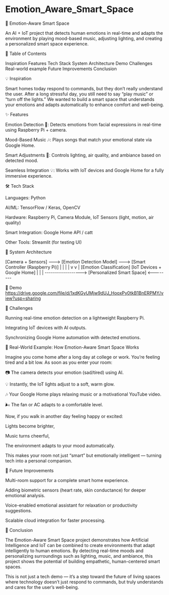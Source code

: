 # Emotion_Aware_Smart_Space

🌟 Emotion-Aware Smart Space

An AI + IoT project that detects human emotions in real-time and adapts the environment by playing mood-based music, adjusting lighting, and creating a personalized smart space experience.

📖 Table of Contents

Inspiration
Features
Tech Stack
System Architecture
Demo
Challenges
Real-world example
Future Improvements
Conclusion 

💡 Inspiration

Smart homes today respond to commands, but they don’t really understand the user. After a long stressful day, you still need to say “play music” or “turn off the lights.” We wanted to build a smart space that understands your emotions and adapts automatically to enhance comfort and well-being.

✨ Features

Emotion Detection 🧠: Detects emotions from facial expressions in real-time using Raspberry Pi + camera.

Mood-Based Music 🎶: Plays songs that match your emotional state via Google Home.

Smart Adjustments 🌱: Controls lighting, air quality, and ambiance based on detected mood.

Seamless Integration 💡: Works with IoT devices and Google Home for a fully immersive experience.

🛠 Tech Stack

Languages: Python

AI/ML: TensorFlow / Keras, OpenCV

Hardware: Raspberry Pi, Camera Module, IoT Sensors (light, motion, air quality)

Smart Integration: Google Home API / catt

Other Tools: Streamlit (for testing UI)

🔗 System Architecture

[Camera + Sensors] ---> [Emotion Detection Model] ---> [Smart Controller (Raspberry Pi)] 
         |                           |                          |
         |                           v                          v
         |                [Emotion Classification]    [IoT Devices + Google Home]
         |                           |                          |
         ------------------> [Personalized Smart Space] <--------


🎥 Demo
https://drive.google.com/file/d/1xdKGyUMjw9dUJ_HooxPy0tkB1BnERPMY/view?usp=sharing

🚧 Challenges

Running real-time emotion detection on a lightweight Raspberry Pi.

Integrating IoT devices with AI outputs.

Synchronizing Google Home automation with detected emotions.

🚀 Real-World Example: How Emotion-Aware Smart Space Works

Imagine you come home after a long day at college or work. You’re feeling tired and a bit low. As soon as you enter your room:

📷 The camera detects your emotion (sad/tired) using AI.

💡 Instantly, the IoT lights adjust to a soft, warm glow.

🎶 Your Google Home plays relaxing music or a motivational YouTube video.

🌬️ The fan or AC adapts to a comfortable level.

Now, if you walk in another day feeling happy or excited:

Lights become brighter,

Music turns cheerful,

The environment adapts to your mood automatically.

This makes your room not just “smart” but emotionally intelligent — turning tech into a personal companion.

🎉 Future Improvements

Multi-room support for a complete smart home experience.

Adding biometric sensors (heart rate, skin conductance) for deeper emotional analysis.

Voice-enabled emotional assistant for relaxation or productivity suggestions.

Scalable cloud integration for faster processing.

🎯 Conclusion

The Emotion-Aware Smart Space project demonstrates how Artificial Intelligence and IoT can be combined to create environments that adapt intelligently to human emotions. By detecting real-time moods and personalizing surroundings such as lighting, music, and ambiance, this project shows the potential of building empathetic, human-centered smart spaces.

This is not just a tech demo — it’s a step toward the future of living spaces where technology doesn’t just respond to commands, but truly understands and cares for the user’s well-being.


